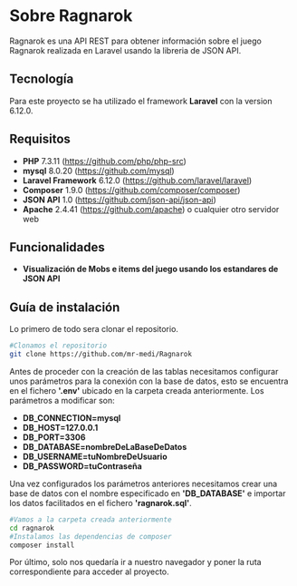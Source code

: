 # Sobre Ragnarok

Ragnarok es una API REST para obtener información sobre el juego Ragnarok realizada en Laravel usando la libreria de JSON API.

## Tecnología

Para este proyecto se ha utilizado el framework **Laravel** con la
version 6.12.0.

## Requisitos

* **PHP** 7.3.11 (https://github.com/php/php-src)
* **mysql**  8.0.20 (https://github.com/mysql)
* **Laravel Framework** 6.12.0 (https://github.com/laravel/laravel)
* **Composer** 1.9.0 (https://github.com/composer/composer)
* **JSON API** 1.0 (https://github.com/json-api/json-api)
* **Apache** 2.4.41 (https://github.com/apache) o cualquier otro servidor web

## Funcionalidades

* **Visualización de Mobs e items del juego usando los estandares de JSON API**

## Guía de instalación

Lo primero de todo sera clonar el repositorio.
```bash
#Clonamos el repositorio
git clone https://github.com/mr-medi/Ragnarok
```

Antes de proceder con la creación de las tablas necesitamos configurar unos parámetros
para la conexión con la base de datos, esto se encuentra en el fichero **'.env'** ubicado en la carpeta creada anteriormente. Los parámetros a modificar son:

* **DB_CONNECTION=mysql**
* **DB_HOST=127.0.0.1**
* **DB_PORT=3306**
* **DB_DATABASE=nombreDeLaBaseDeDatos**
* **DB_USERNAME=tuNombreDeUsuario**
* **DB_PASSWORD=tuContraseña**

Una vez configurados los parámetros anteriores necesitamos crear una base de datos con el nombre especificado en **'DB_DATABASE'** e importar los datos facilitados en el fichero **'ragnarok.sql'**.

```bash
#Vamos a la carpeta creada anteriormente
cd ragnarok
#Instalamos las dependencias de composer
composer install
```

Por último, solo nos quedaría ir a nuestro navegador y poner la ruta correspondiente para acceder al proyecto.
